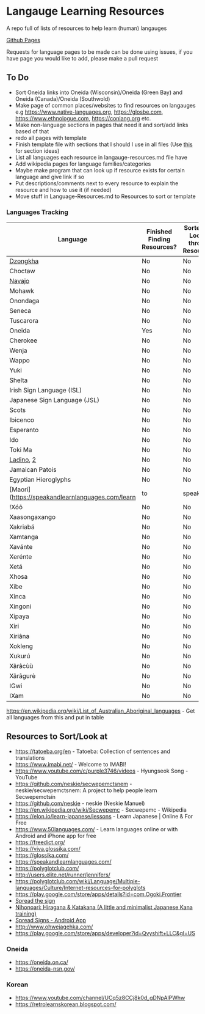 # Langauge Learning Resources
A repo full of lists of resources to help learn (human) langauges

[Github Pages](https://cutthroat78.github.io/Langauge-Learning-Resources/)

Requests for language pages to be made can be done using issues, if you have page you would like to add, please make a pull request

## To Do
- Sort Oneida links into Oneida (Wisconsin)/Oneida (Green Bay) and Oneida (Canada)/Oneida (Southwold)
- Make page of common places/websites to find resources on langauges e.g https://www.native-languages.org, https://glosbe.com, https://www.ethnologue.com, https://conlang.org etc.
- Make non-language sections in pages that need it and sort/add links based of that
- redo all pages with template
- Finish template file with sections that I should I use in all files (Use [this](https://polyglotclub.com/wiki/Language/Multiple-languages/Culture/Internet-resources-for-polyglots) for section ideas)
- List all languages each resource in langauge-resources.md file have
- Add wikipedia pages for language families/categories
- Maybe make program that can look up if resource exists for certain language and give link if so
- Put descriptions/comments next to every resource to explain the resource and how to use it (if needed)
- Move stuff in Language-Resources.md to Resources to sort or template

### Languages Tracking
<!--
| [Language] | No | No | No |
-->
| Language | Finished Finding Resources? | Sorted and Looked through Resources? | Made Resources Page? |
|-|-|-|-|
| [Dzongkha](https://en.wikipedia.org/wiki/Dzongkha) | No | No | No |
| Choctaw | No | No | No |
| [Navajo](https://ankiweb.net/shared/decks/navajo) | No | No | No |
| Mohawk | No | No | No |
| Onondaga | No | No | No |
| Seneca | No | No | No |
| Tuscarora | No | No | No |
| Oneida | Yes | No | No |
| Cherokee | No | No | No |
| Wenja | No | No | No | 
| Wappo | No | No | No |
| Yuki | No | No | No |
| Shelta | No | No | No |
| Irish Sign Language (ISL) | No | No | No |
| Japanese Sign Language (JSL) | No | No | No |
| Scots | No | No | No |
| Ibicenco | No | No | No |
| Esperanto | No | No | No |
| Ido | No | No | No |
| Toki Ma | No | No | No |
| [Ladino](https://ladino.szabgab.com/), [2](https://github.com/szabgab/ladino) | No | No | No |
| Jamaican Patois | No | No | No |
| Egyptian Hieroglyphs | No | No | No |
| [Maori](https://speakandlearnlanguages.com/learn|to|speak|maori/) | No | No | No |
| !Xóõ | No | No | No |
| Xaasongaxango | No | No | No |
| Xakriabá | No | No | No |
| Xamtanga | No | No | No |
| Xavánte | No | No | No |
| Xerénte | No | No | No |
| Xetá | No | No | No |
| Xhosa | No | No | No |
| Xibe | No | No | No |
| Xinca | No | No | No |
| Xingoni | No | No | No |
| Xipaya | No | No | No |
| Xiri | No | No | No |
| Xiriâna | No | No | No |
| Xokleng | No | No | No |
| Xukurú | No | No | No |
| Xârâcùù | No | No | No |
| Xârâgurè | No | No | No |
| ǀGwi | No | No | No |
| ǀXam | No | No | No |

https://en.wikipedia.org/wiki/List_of_Australian_Aboriginal_languages - Get all languages from this and put in table
## Resources to Sort/Look at
- https://tatoeba.org/en - Tatoeba: Collection of sentences and translations
- https://www.imabi.net/ - Welcome to IMABI!
- https://www.youtube.com/c/purple3746/videos - Hyungseok Song - YouTube
- https://github.com/neskie/secwepemctsnem - neskie/secwepemctsnem: A project to help people learn Secwepemctsín
- https://github.com/neskie - neskie (Neskie Manuel)
- https://en.wikipedia.org/wiki/Secwepemc - Secwepemc - Wikipedia
- https://elon.io/learn-japanese/lessons - Learn Japanese | Online & For Free
- https://www.50languages.com/ - Learn languages online or with Android and iPhone app for free 
- https://freedict.org/
- https://viva.glossika.com/
- https://glossika.com/
- https://speakandlearnlanguages.com/
- https://polyglotclub.com/
- http://users.elite.net/runner/jennifers/
- https://polyglotclub.com/wiki/Language/Multiple-languages/Culture/Internet-resources-for-polyglots
- https://play.google.com/store/apps/details?id=com.Ogoki.Frontier
- [Spread the sign](https://spreadthesign.com/)
- [Nihonoari: Hiragana & Katakana (A little and minimalist Japanese Kana training)](https://f-droid.org/packages/com.LAPARCELA.nihonoari)
- [Spread Signs - Android App](https://play.google.com/store/apps/details?id=com.spreadthesign.androidapp_paid)
- http://www.ohwejagehka.com/
- https://play.google.com/store/apps/developer?id=Qvyshift+LLC&gl=US
### Oneida
- https://oneida.on.ca/
- https://oneida-nsn.gov/
### Korean
- https://www.youtube.com/channel/UCq5z8CCj8k0d_gDNpAlPWhw
- https://retrolearnskorean.blogspot.com/
